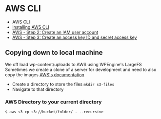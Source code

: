 # AWS CLI 

- [AWS CLI](https://docs.aws.amazon.com/cli/latest/userguide/cli-chap-getting-started.html)
- [Installing AWS CLI](https://docs.aws.amazon.com/cli/latest/userguide/getting-started-install.html)
- [AWS - Step 2: Create an IAM user account](https://docs.aws.amazon.com/cli/latest/userguide/getting-started-prereqs.html#getting-started-prereqs-iam)
- [AWS - Step 3: Create an access key ID and secret access key](https://docs.aws.amazon.com/cli/latest/userguide/getting-started-prereqs.html#getting-started-prereqs-keys)

## Copying down to local machine
We off load wp-content/uploads to AWS using WPEngine's LargeFS
Sometimes we create a clone of a server for development and need to also copy the images
[AWS's documentation ](https://docs.aws.amazon.com/cli/latest/reference/s3/cp.html)


- Create a directory to store the files `mkdir s3-files`
- Navigate to that directory 


### AWS Directory to your current directory
`$ aws s3 cp s3://bucket/folder/ . --recursive`
